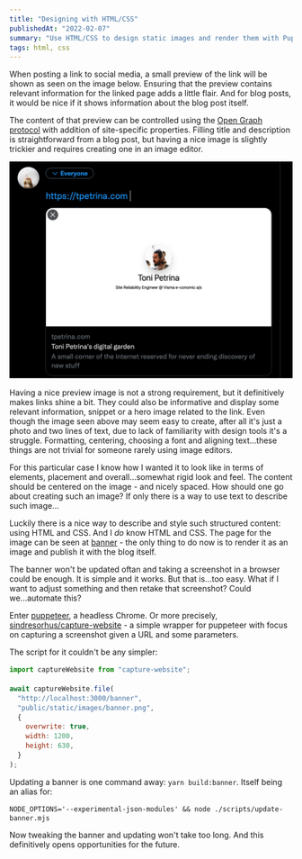 ```yaml
---
title: "Designing with HTML/CSS"
publishedAt: "2022-02-07"
summary: "Use HTML/CSS to design static images and render them with Puppeteer"
tags: html, css
---
```


When posting a link to social media, a small preview of the link will be shown as seen on the image below. Ensuring that the preview contains relevant information for the linked page adds a little flair. And for blog posts, it would be nice if it shows information about the blog post itself.

The content of that preview can be controlled using the [Open Graph protocol](https://ogp.me/) with addition of site-specific properties. Filling title and description is straightforward from a blog post, but having a nice image is slightly trickier and requires creating one in an image editor.

![A preview](2022-02-07-designing-with-html-css.png)

Having a nice preview image is not a strong requirement, but it definitively makes links shine a bit. They could also be informative and display some relevant information, snippet or a hero image related to the link. Even though the image seen above may seem easy to create, after all it's just a photo and two lines of text, due to lack of familiarity with design tools it's a struggle. Formatting, centering, choosing a font and aligning text...these things are not trivial for someone rarely using image editors.

For this particular case I know how I wanted it to look like in terms of elements, placement and overall...somewhat rigid look and feel. The content should be centered on the image - and nicely spaced. How should one go about creating such an image? If only there is a way to use text to describe such image...

Luckily there is a nice way to describe and style such structured content: using HTML and CSS. And I _do_ know HTML and CSS. The page for the image can be seen at [banner](/banner) - the only thing to do now is to render it as an image and publish it with the blog itself.

The banner won't be updated oftan and taking a screenshot in a browser could be enough. It is simple and it works. But that is...too easy. What if I want to adjust something and then retake that screenshot? Could we...automate this?

Enter [puppeteer](https://github.com/puppeteer/puppeteer), a headless Chrome. Or more precisely, [sindresorhus/capture-website](https://github.com/sindresorhus/capture-website) - a simple wrapper for puppeteer with focus on capturing a screenshot given a URL and some parameters.

The script for it couldn't be any simpler:

```javascript
import captureWebsite from "capture-website";

await captureWebsite.file(
  "http://localhost:3000/banner",
  "public/static/images/banner.png",
  {
    overwrite: true,
    width: 1200,
    height: 630,
  }
);
```

Updating a banner is one command away: `yarn build:banner`. Itself being an alias for:

```shell
NODE_OPTIONS='--experimental-json-modules' && node ./scripts/update-banner.mjs
```

Now tweaking the banner and updating won't take too long. And this definitively opens opportunities for the future.
